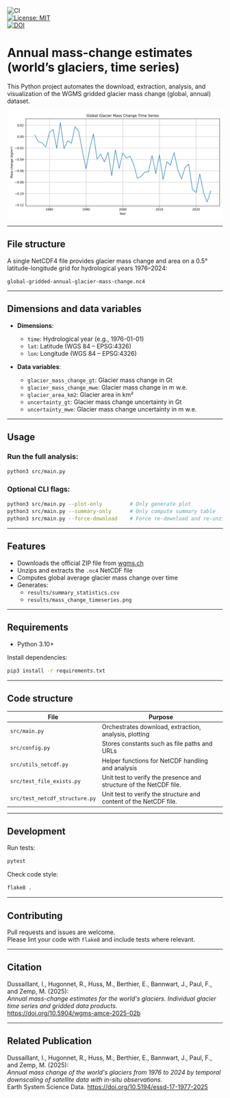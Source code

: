![CI](https://github.com/czarmanu/glacial_mass_balance_ts_interview/actions/workflows/github_actions_CI.yml/badge.svg)  
[![License: MIT](https://img.shields.io/badge/license-MIT-blue.svg)](https://github.com/czarmanu/glacial_mass_balance_ts_interview/blob/main/LICENSE)  
[![DOI](https://zenodo.org/badge/DOI/10.5281/zenodo.14206902.svg)](https://doi.org/10.5904/wgms-amce-2025-02b)

# Annual mass-change estimates (world’s glaciers, time series)

This Python project automates the download, extraction, analysis, and visualization of the WGMS gridded glacier mass change (global, annual) dataset.

![Demo Plot](mass_change_timeseries.png)

---

## File structure

A single NetCDF4 file provides glacier mass change and area on a 0.5° latitude-longitude grid for hydrological years 1976–2024:

```
global-gridded-annual-glacier-mass-change.nc4
```

---

## Dimensions and data variables

- **Dimensions**:
  - `time`: Hydrological year (e.g., 1976-01-01)
  - `lat`: Latitude (WGS 84 – EPSG:4326)
  - `lon`: Longitude (WGS 84 – EPSG:4326)

- **Data variables**:
  - `glacier_mass_change_gt`: Glacier mass change in Gt  
  - `glacier_mass_change_mwe`: Glacier mass change in m w.e.  
  - `glacier_area_km2`: Glacier area in km²  
  - `uncertainty_gt`: Glacier mass change uncertainty in Gt  
  - `uncertainty_mwe`: Glacier mass change uncertainty in m w.e.

---

## Usage

### Run the full analysis:

```bash
python3 src/main.py
```

### Optional CLI flags:

```bash
python3 src/main.py --plot-only         # Only generate plot
python3 src/main.py --summary-only      # Only compute summary table
python3 src/main.py --force-download    # Force re-download and re-unzip
```

---

## Features

- Downloads the official ZIP file from [wgms.ch](https://wgms.ch/mass_change_estimates/)
- Unzips and extracts the `.nc4` NetCDF file
- Computes global average glacier mass change over time
- Generates:
  - `results/summary_statistics.csv`
  - `results/mass_change_timeseries.png`

---

## Requirements

- Python 3.10+

Install dependencies:

```bash
pip3 install -r requirements.txt
```

---

## Code structure

| File                              | Purpose                                                                |
|-----------------------------------|------------------------------------------------------------------------|
| `src/main.py`                     | Orchestrates download, extraction, analysis, plotting                  |
| `src/config.py`                   | Stores constants such as file paths and URLs                           |
| `src/utils_netcdf.py`             | Helper functions for NetCDF handling and analysis                      |
| `src/test_file_exists.py`         | Unit test to verify the presence and structure of the NetCDF file.     |
| `src/test_netcdf_structure.py`    | Unit test to verify the structure and content of the NetCDF file.      |

---

## Development

Run tests:

```bash
pytest
```

Check code style:

```bash
flake8 .
```

---

## Contributing

Pull requests and issues are welcome.  
Please lint your code with `flake8` and include tests where relevant.

---

## Citation

Dussaillant, I., Hugonnet, R., Huss, M., Berthier, E., Bannwart, J., Paul, F., and Zemp, M. (2025):  
*Annual mass-change estimates for the world's glaciers. Individual glacier time series and gridded data products.*  
https://doi.org/10.5904/wgms-amce-2025-02b

---

## Related Publication

Dussaillant, I., Hugonnet, R., Huss, M., Berthier, E., Bannwart, J., Paul, F., and Zemp, M. (2025):  
*Annual mass change of the world's glaciers from 1976 to 2024 by temporal downscaling of satellite data with in-situ observations.*  
Earth System Science Data. https://doi.org/10.5194/essd-17-1977-2025
